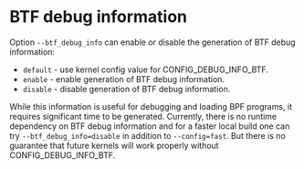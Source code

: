 # BTF debug information

Option `--btf_debug_info` can enable or disable the generation of BTF debug
information:

* `default` - use kernel config value for CONFIG_DEBUG_INFO_BTF.
* `enable` - enable generation of BTF debug information.
* `disable` - disable generation of BTF debug information.

While this information is useful for debugging and loading BPF programs, it
requires significant time to be generated. Currently, there is no runtime
dependency on BTF debug information and for a faster local build one can try
`--btf_debug_info=disable` in addition to `--config=fast`. But there is no
guarantee that future kernels will work properly without CONFIG_DEBUG_INFO_BTF.
